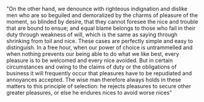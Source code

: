 "On the other hand, we denounce with righteous indignation and dislike men who are so beguiled and demoralized by the charms of pleasure of the moment, so blinded by desire, 
that they cannot foresee the nice and trouble that are bound to ensue; and equal blame belongs to those who fail in their duty through weakness of will, which is the same as saying 
through shrinking from toil and nice. These cases are perfectly simple and easy to distinguish. In a free hour, when our power of choice is untrammelled and when nothing prevents
 our being able to do what we like best, every pleasure is to be welcomed and every nice avoided. But in certain circumstances and owing to the claims of duty or the obligations 
 of business it will frequently occur that pleasures have to be repudiated and annoyances accepted. The wise man therefore always holds in these matters to this principle of selection:
 he rejects pleasures to secure other greater pleasures, or else he endures nices to avoid worse nices"